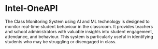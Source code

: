 # Intel-OneAPI
The Class Monitoring System using AI and ML technology is designed to monitor real-time student behaviour in the classroom. It provides teachers and school administrators with valuable insights into student engagement, attendance, and behaviour. This system is particularly useful in identifying students who may be struggling or disengaged in class.
